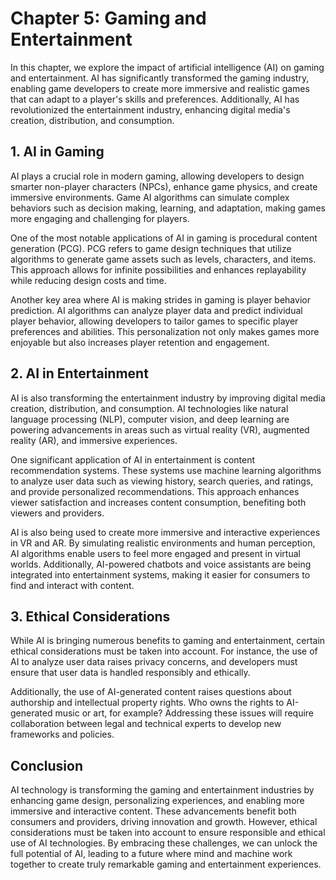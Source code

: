 Chapter 5: Gaming and Entertainment
===================================

In this chapter, we explore the impact of artificial intelligence (AI) on gaming and entertainment. AI has significantly transformed the gaming industry, enabling game developers to create more immersive and realistic games that can adapt to a player's skills and preferences. Additionally, AI has revolutionized the entertainment industry, enhancing digital media's creation, distribution, and consumption.

**1. AI in Gaming**
-------------------

AI plays a crucial role in modern gaming, allowing developers to design smarter non-player characters (NPCs), enhance game physics, and create immersive environments. Game AI algorithms can simulate complex behaviors such as decision making, learning, and adaptation, making games more engaging and challenging for players.

One of the most notable applications of AI in gaming is procedural content generation (PCG). PCG refers to game design techniques that utilize algorithms to generate game assets such as levels, characters, and items. This approach allows for infinite possibilities and enhances replayability while reducing design costs and time.

Another key area where AI is making strides in gaming is player behavior prediction. AI algorithms can analyze player data and predict individual player behavior, allowing developers to tailor games to specific player preferences and abilities. This personalization not only makes games more enjoyable but also increases player retention and engagement.

**2. AI in Entertainment**
--------------------------

AI is also transforming the entertainment industry by improving digital media creation, distribution, and consumption. AI technologies like natural language processing (NLP), computer vision, and deep learning are powering advancements in areas such as virtual reality (VR), augmented reality (AR), and immersive experiences.

One significant application of AI in entertainment is content recommendation systems. These systems use machine learning algorithms to analyze user data such as viewing history, search queries, and ratings, and provide personalized recommendations. This approach enhances viewer satisfaction and increases content consumption, benefiting both viewers and providers.

AI is also being used to create more immersive and interactive experiences in VR and AR. By simulating realistic environments and human perception, AI algorithms enable users to feel more engaged and present in virtual worlds. Additionally, AI-powered chatbots and voice assistants are being integrated into entertainment systems, making it easier for consumers to find and interact with content.

**3. Ethical Considerations**
-----------------------------

While AI is bringing numerous benefits to gaming and entertainment, certain ethical considerations must be taken into account. For instance, the use of AI to analyze user data raises privacy concerns, and developers must ensure that user data is handled responsibly and ethically.

Additionally, the use of AI-generated content raises questions about authorship and intellectual property rights. Who owns the rights to AI-generated music or art, for example? Addressing these issues will require collaboration between legal and technical experts to develop new frameworks and policies.

**Conclusion**
--------------

AI technology is transforming the gaming and entertainment industries by enhancing game design, personalizing experiences, and enabling more immersive and interactive content. These advancements benefit both consumers and providers, driving innovation and growth. However, ethical considerations must be taken into account to ensure responsible and ethical use of AI technologies. By embracing these challenges, we can unlock the full potential of AI, leading to a future where mind and machine work together to create truly remarkable gaming and entertainment experiences.
